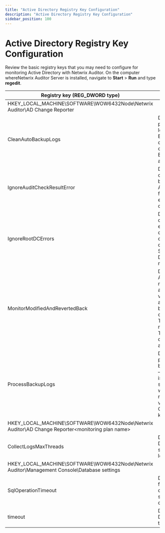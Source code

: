 ```yaml
---
title: "Active Directory Registry Key Configuration"
description: "Active Directory Registry Key Configuration"
sidebar_position: 100
---
```


# Active Directory Registry Key Configuration

Review the basic registry keys that you may need to configure for monitoring Active Directory with
Netwrix Auditor. On the computer whereNetwrix Auditor Server is installed, navigate to **Start** >
**Run** and type **regedit**.

| Registry key (REG_DWORD type)                                                                     | Description / Value                                                                                                                                                                                                                               |
| ------------------------------------------------------------------------------------------------- | ------------------------------------------------------------------------------------------------------------------------------------------------------------------------------------------------------------------------------------------------- |
| HKEY_LOCAL_MACHINE\SOFTWARE\WOW6432Node\Netwrix Auditor\AD Change Reporter                        |                                                                                                                                                                                                                                                   |
| CleanAutoBackupLogs                                                                               | Defines the retention period for the security log backups: - 0—Backups are never deleted from Domain controllers - [X]— Backups are deleted after [X] hours                                                                                       |
| IgnoreAuditCheckResultError                                                                       | Defines whether audit check errors should be displayed in the Activity Summary footer: - 0—Display errors - 1—Do not display errors                                                                                                               |
| IgnoreRootDCErrors                                                                                | Defines whether to display audit check errors for the root domain (when data is collected from a child domain) in the Activity Summary footer: - 0—Display errors - 1—Do not display errors                                                       |
| MonitorModifiedAndRevertedBack                                                                    | Defines whether the Activity Summary must display the attributes whose values were modified and then restored between data collections: - 0—These attributes are not displayed - 1—These attributes are displayed as "modified and reverted back" |
| ProcessBackupLogs                                                                                 | Defines whether to process security log backups: - 0—No - 1—Yes Even if this key is set to _"0"_, the security log backups will not be deleted regardless of the value of the CleanAutoBackupLogs key.                                            |
| HKEY_LOCAL_MACHINE\SOFTWARE\WOW6432Node\Netwrix Auditor\AD Change Reporter\<monitoring plan name> |                                                                                                                                                                                                                                                   |
| CollectLogsMaxThreads                                                                             | Defines the number of Domain Controllers to simultaneously start log collection on.                                                                                                                                                               |
| HKEY_LOCAL_MACHINE\SOFTWARE\WOW6432Node\Netwrix Auditor\Management Console\Database settings      |                                                                                                                                                                                                                                                   |
| SqlOperationTimeout                                                                               | Defines the timeout for executing SQL queries such as data selection, insertion or deletion (in seconds).                                                                                                                                         |
| timeout                                                                                           | Defines the Audit Database connection timeout (in seconds).                                                                                                                                                                                       |
